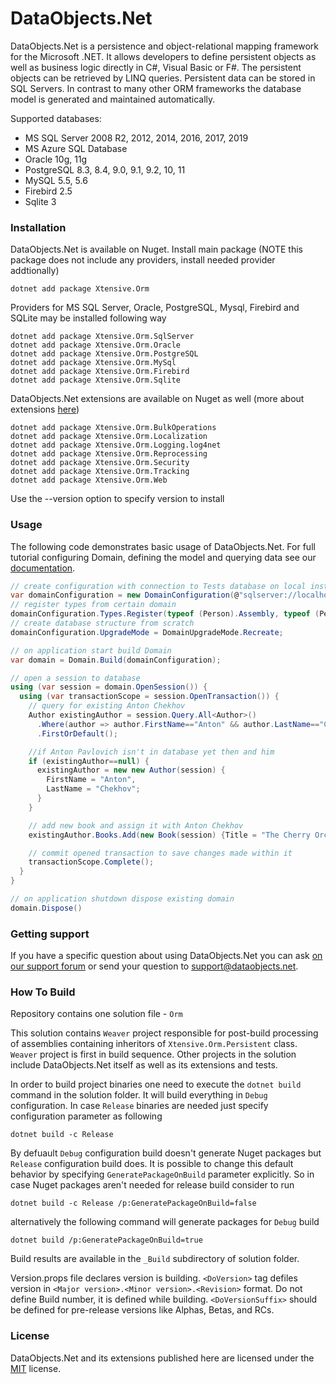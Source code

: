 ﻿# DataObjects.Net

DataObjects.Net is a persistence and object-relational mapping framework for the Microsoft .NET. It allows developers to define persistent objects as well as business logic directly in C#, Visual Basic or F#. The persistent objects can be retrieved by LINQ queries. Persistent data can be stored in SQL Servers. In contrast to many other ORM frameworks the database model is generated and maintained automatically.

Supported databases:
- MS SQL Server 2008 R2, 2012, 2014, 2016, 2017, 2019
- MS Azure SQL Database
- Oracle 10g, 11g
- PostgreSQL 8.3, 8.4, 9.0, 9.1, 9.2, 10, 11
- MySQL 5.5, 5.6
- Firebird 2.5
- Sqlite 3

### Installation

DataObjects.Net is available on Nuget. Install main package (NOTE this package does not include any providers, install needed provider addtionally)

```console
dotnet add package Xtensive.Orm
```

Providers for MS SQL Server, Oracle, PostgreSQL, Mysql, Firebird and SQLite may be installed following way

```console
dotnet add package Xtensive.Orm.SqlServer
dotnet add package Xtensive.Orm.Oracle
dotnet add package Xtensive.Orm.PostgreSQL
dotnet add package Xtensive.Orm.MySql
dotnet add package Xtensive.Orm.Firebird
dotnet add package Xtensive.Orm.Sqlite
```

DataObjects.Net extensions are available on Nuget as well (more about extensions [here](https://github.com/DataObjects-NET/dataobjects-net/blob/master/Documentation/Extensions.md))

```console
dotnet add package Xtensive.Orm.BulkOperations
dotnet add package Xtensive.Orm.Localization
dotnet add package Xtensive.Orm.Logging.log4net
dotnet add package Xtensive.Orm.Reprocessing
dotnet add package Xtensive.Orm.Security
dotnet add package Xtensive.Orm.Tracking
dotnet add package Xtensive.Orm.Web
```

Use the --version option to specify version to install

### Usage 

The following  code demonstrates  basic usage of DataObjects.Net. For full tutorial configuring Domain, defining the model and querying data see our [documentation](http://help.dataobjects.net).

```csharp
// create configuration with connection to Tests database on local instance of MS SQL Server
var domainConfiguration = new DomainConfiguration(@"sqlserver://localhost/Tests");
// register types from certain domain
domainConfiguration.Types.Register(typeof (Person).Assembly, typeof (Person).Namespace);
// create database structure from scratch
domainConfiguration.UpgradeMode = DomainUpgradeMode.Recreate;

// on application start build Domain
var domain = Domain.Build(domainConfiguration);

// open a session to database
using (var session = domain.OpenSession()) {
  using (var transactionScope = session.OpenTransaction()) {
    // query for existing Anton Chekhov
    Author existingAuthor = session.Query.All<Author>()
      .Where(author => author.FirstName=="Anton" && author.LastName=="Chekhov")
      .FirstOrDefault();

    //if Anton Pavlovich isn't in database yet then and him
    if (existingAuthor==null) {
      existingAuthor = new new Author(session) {
        FirstName = "Anton",
        LastName = "Chekhov";
      }
    }

    // add new book and assign it with Anton Chekhov
    existingAuthor.Books.Add(new Book(session) {Title = "The Cherry Orchard"});

    // commit opened transaction to save changes made within it
    transactionScope.Complete();
  }
}

// on application shutdown dispose existing domain
domain.Dispose()
```


### Getting support

If you have a specific question about using DataObjects.Net you can ask [on our support forum](http://support.x-tensive.com) or send your question to [support@dataobjects.net](mailto:support@dataobjects.net).

### How To Build

Repository contains one solution file - `Orm`

This solution contains `Weaver` project responsible for post-build processing of assemblies containing inheritors of `Xtensive.Orm.Persistent` class. `Weaver` project is first in build sequence. Other projects in the solution include DataObjects.Net itself as well as its extensions and tests.

In order to build project binaries one need to execute the `dotnet build` command in the solution folder. It will build everything in `Debug` configuration. In case `Release` binaries are needed just specify configuration parameter as following

```console
dotnet build -c Release
```

By defuault `Debug` configuration build doesn't generate Nuget packages but `Release` configuration build does. It is possible to change this default behavior by specifying `GeneratePackageOnBuild` parameter explicitly.
So in case Nuget packages aren't needed for release build consider to run 

```console
dotnet build -c Release /p:GeneratePackageOnBuild=false
```

alternatively the following command will generate packages for `Debug` build

```console
dotnet build /p:GeneratePackageOnBuild=true
```

Build results are available in the `_Build` subdirectory of solution folder.


Version.props file declares version is building. `<DoVersion>` tag defiles version in `<Major version>.<Minor version>.<Revision>` format. Do not define Build number, it is defined while building. `<DoVersionSuffix>` should be defined for pre-release versions like Alphas, Betas, and RCs.

### License

DataObjects.Net and its extensions published here are licensed under the [MIT](https://github.com/DataObjects-NET/dataobjects-net/blob/master/License.txt) license.
